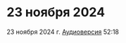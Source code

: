 # 23 ноября 2024

23 ноября 2024 г. [Аудиоверсия](https://www.youtube.com/watch?v=epbkeQ7kcws) 52:18
